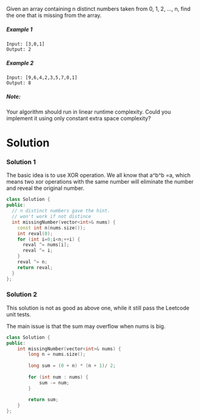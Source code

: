 Given an array containing n distinct numbers taken from 0, 1, 2, ..., n, find the one that is missing from the array.
  
##### Example 1

```
Input: [3,0,1]
Output: 2
```  

##### Example 2

```
Input: [9,6,4,2,3,5,7,0,1]
Output: 8
```

##### Note:

Your algorithm should run in linear runtime complexity. Could you implement it using only constant extra space complexity?  

# Solution
 
### Solution 1
  
The basic idea is to use XOR operation. We all know that a^b^b =a, which means two xor operations with the same number will eliminate the number and reveal the original number.  
  
```cpp
class Solution {
public:
  // n distinct numbers gave the hint.
  // won't work if not distince
  int missingNumber(vector<int>& nums) {
    const int n(nums.size());
    int reval(0);
    for (int i=0;i<n;++i) {
      reval ^= nums[i];
      reval ^= i;
    }
    reval ^= n;
    return reval;
  }
};
```

### Solution 2

This solution is not as good as above one, while it still pass the Leetcode unit tests.
  
The main issue is that the sum may overflow when nums is big.  

```cpp
class Solution {
public:
    int missingNumber(vector<int>& nums) {
        long n = nums.size();
        
        long sum = (0 + n) * (n + 1)/ 2;
        
        for (int num : nums) {
            sum -= num;
        }
        
        return sum;
    }
};
```
